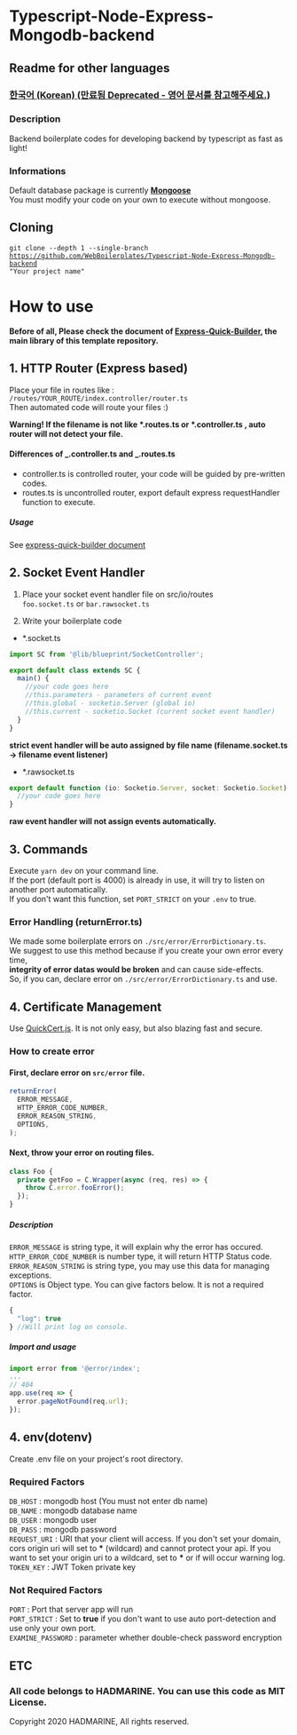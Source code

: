 # Typescript-Node-Express-Mongodb-backend

## Readme for other languages

### [한국어 (Korean) (만료됨 Deprecated - 영어 문서를 참고해주세요.)](https://github.com/WebBoilerplates/Typescript-Node-Express-Mongodb-backend/blob/master/docs/README_ko.md)

### Description

Backend boilerplate codes for developing backend by typescript as fast as light!

### Informations

Default database package is currently [<b>Mongoose</b>](https://www.npmjs.com/package/mongoose)<br/>
You must modify your code on your own to execute without mongoose.

## Cloning

<code>git clone --depth 1 --single-branch https://github.com/WebBoilerplates/Typescript-Node-Express-Mongodb-backend "Your project name"</code>

# How to use

**Before of all, Please check the document of [Express-Quick-Builder](https://github.com/hadmarine/express-quick-builder), the main library of this template repository.**

## 1. HTTP Router (Express based)

Place your file in routes like :
<code>/routes/YOUR_ROUTE/index.controller/router.ts</code><br/>
Then automated code will route your files :)

<b>Warning! If the filename is not like \*.routes.ts or \*.controller.ts , auto router will not detect your file.</b>

#### Differences of _.controller.ts and _.routes.ts

- controller.ts is controlled router, your code will be guided by pre-written codes.
- routes.ts is uncontrolled router, export default express requestHandler function to execute.

##### Usage

See [express-quick-builder document](https://github.com/HADMARINE/express-quick-builder/blob/master/README.md)

## 2. Socket Event Handler

1. Place your socket event handler file on src/io/routes<br/>
   <code>foo.socket.ts</code> or <code>bar.rawsocket.ts</code>

2. Write your boilerplate code

- \*.socket.ts

```typescript
import SC from '@lib/blueprint/SocketController';

export default class extends SC {
  main() {
    //your code goes here
    //this.parameters - parameters of current event
    //this.global - socketio.Server (global io)
    //this.current - socketio.Socket (current socket event handler)
  }
}
```

<b>strict event handler will be auto assigned by file name (filename.socket.ts -> filename event listener)</b>

- \*.rawsocket.ts

```typescript
export default function (io: Socketio.Server, socket: Socketio.Socket) {
  //your code goes here
}
```

<b>raw event handler will not assign events automatically.</b>

## 3. Commands

Execute <code>yarn dev</code> on your command line.<br/>
If the port (default port is 4000) is already in use, it will try to listen on another port automatically. <br/>
If you don't want this function, set <code>PORT_STRICT</code> on your <code>.env</code> to true.

### Error Handling (returnError.ts)

We made some boilerplate errors on <code>./src/error/ErrorDictionary.ts</code>. <br/>
We suggest to use this method because if you create your own error every time,<br/> **integrity of error datas would be broken** and can cause side-effects.<br/>
So, if you can, declare error on <code>./src/error/ErrorDictionary.ts</code> and use.

## 4. Certificate Management

Use [QuickCert.js](https://github.com/HADMARINE/quickcert.js). It is not only easy, but also blazing fast and secure.

### How to create error

#### First, declare error on <code>src/error</code> file.

```typescript
returnError(
  ERROR_MESSAGE,
  HTTP_ERROR_CODE_NUMBER,
  ERROR_REASON_STRING,
  OPTIONS,
);
```

#### Next, throw your error on routing files.

```typescript
class Foo {
  private getFoo = C.Wrapper(async (req, res) => {
    throw C.error.fooError();
  });
}
```

##### Description

<code>ERROR_MESSAGE</code> is string type, it will explain why the error has occured.<br/>
<code>HTTP_ERROR_CODE_NUMBER</code> is number type, it will return HTTP Status code.<br/>
<code>ERROR_REASON_STRING</code> is string type, you may use this data for managing exceptions.<br/>
<code>OPTIONS</code> is Object type. You can give factors below. It is not a required factor.<br/>

```typescript
{
  "log": true
} //Will print log on console.
```

##### Import and usage

```typescript
import error from '@error/index';
...
// 404
app.use(req => {
  error.pageNotFound(req.url);
});
```

## 4. env(dotenv)

Create .env file on your project's root directory.

### Required Factors

<code>DB_HOST</code> : mongodb host (You must not enter db name)<br/>
<code>DB_NAME</code> : mongodb database name<br/>
<code>DB_USER</code> : mongodb user<br/>
<code>DB_PASS</code> : mongodb password<br/>
<code>REQUEST_URI</code> : URI that your client will access. If you don't set your domain, cors origin uri will set to <b>\*</b> (wildcard) and cannot protect your api. If you want to set your origin uri to a wildcard, set to <b>\*</b> or if will occur warning log.<br/>
<code>TOKEN_KEY</code> : JWT Token private key

### Not Required Factors

<code>PORT</code> : Port that server app will run<br/>
<code>PORT_STRICT</code> : Set to <b>true</b> if you don't want to use auto port-detection and use only your own port.<br/>
<code>EXAMINE_PASSWORD</code> : parameter whether double-check password encryption<br/>

## ETC

### All code belongs to HADMARINE. You can use this code as MIT License.

Copyright 2020 HADMARINE, All rights reserved.
